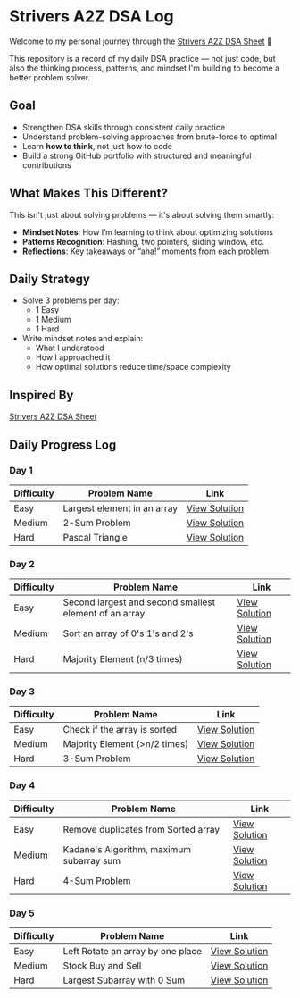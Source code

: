 # Strivers A2Z DSA Log

Welcome to my personal journey through the [Strivers A2Z DSA Sheet](https://takeuforward.org/strivers-a2z-dsa-course/strivers-a2z-dsa-course-sheet-2/) 🚀

This repository is a record of my daily DSA practice — not just code, but also the thinking process, patterns, and mindset I'm building to become a better problem solver.

## Goal

- Strengthen DSA skills through consistent daily practice  
- Understand problem-solving approaches from brute-force to optimal  
- Learn **how to think**, not just how to code  
- Build a strong GitHub portfolio with structured and meaningful contributions  

## What Makes This Different?

This isn't just about solving problems — it's about solving them smartly:

- **Mindset Notes**: How I’m learning to think about optimizing solutions  
- **Patterns Recognition**: Hashing, two pointers, sliding window, etc.  
- **Reflections**: Key takeaways or “aha!” moments from each problem

## Daily Strategy

- Solve 3 problems per day:
  - 1 Easy  
  - 1 Medium  
  - 1 Hard
- Write mindset notes and explain:
  - What I understood
  - How I approached it
  - How optimal solutions reduce time/space complexity

## Inspired By

[Strivers A2Z DSA Sheet](https://takeuforward.org/strivers-a2z-dsa-course/strivers-a2z-dsa-course-sheet-2/)

## Daily Progress Log

### Day 1
| Difficulty | Problem Name                | Link                    |
|------------|----------------------------|-------------------------|
| Easy       | Largest element in an array| [View Solution](Day%2001/Easy/)   |
| Medium     | 2-Sum Problem              | [View Solution](Day%2001/Medium/) |
| Hard       | Pascal Triangle            | [View Solution](Day%2001/Hard/)   |

### Day 2
| Difficulty | Problem Name                                             | Link                         |
|------------|----------------------------------------------------------|------------------------------|
| Easy       | Second largest and second smallest element of an array  | [View Solution](Day%2002/Easy/)   |
| Medium     | Sort an array of 0's 1's and 2's                         | [View Solution](Day%2002/Medium/) |
| Hard       | Majority Element (n/3 times)                             | [View Solution](Day%2002/Hard/)   |

### Day 3
| Difficulty | Problem Name                           | Link                          |
|------------|----------------------------------------|-------------------------------|
| Easy       | Check if the array is sorted           | [View Solution](Day%2003/Easy/)   |
| Medium     | Majority Element (>n/2 times)          | [View Solution](Day%2003/Medium/) |
| Hard       | 3-Sum Problem                          | [View Solution](Day%2003/Hard/)   |

### Day 4
| Difficulty | Problem Name                               | Link                          |
|------------|--------------------------------------------|-------------------------------|
| Easy       | Remove duplicates from Sorted array        | [View Solution](Day%2004/Easy/)   |
| Medium     | Kadane's Algorithm, maximum subarray sum   | [View Solution](Day%2004/Medium/) |
| Hard       | 4-Sum Problem                              | [View Solution](Day%2004/Hard/)   |

### Day 5
| Difficulty | Problem Name                               | Link                          |
|------------|--------------------------------------------|-------------------------------|
| Easy       | Left Rotate an array by one place        | [View Solution](Day%2005/Easy/)   |
| Medium     | Stock Buy and Sell   | [View Solution](Day%2005/Medium/) |
| Hard       | Largest Subarray with 0 Sum                              | [View Solution](Day%2005/Hard/)   |
